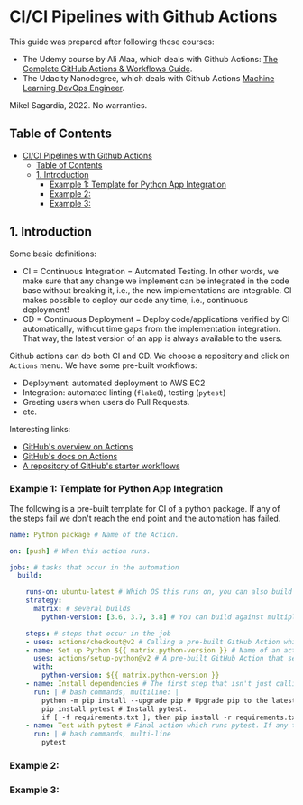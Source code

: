 # CI/CI Pipelines with Github Actions

This guide was prepared after following these courses:

- The Udemy course by Ali Alaa, which deals with Github Actions: [The Complete GitHub Actions & Workflows Guide](https://www.udemy.com/course/github-actions/).
- The Udacity Nanodegree, which deals with Github Actions [Machine Learning DevOps Engineer](https://www.udacity.com/course/machine-learning-dev-ops-engineer-nanodegree--nd0821).


Mikel Sagardia, 2022. 
No warranties.

## Table of Contents

- [CI/CI Pipelines with Github Actions](#cici-pipelines-with-github-actions)
  - [Table of Contents](#table-of-contents)
  - [1. Introduction](#1-introduction)
    - [Example 1: Template for Python App Integration](#example-1-template-for-python-app-integration)
    - [Example 2:](#example-2)
    - [Example 3:](#example-3)

## 1. Introduction

Some basic definitions:

- CI = Continuous Integration = Automated Testing. In other words, we make sure that any change we implement can be integrated in the code base without breaking it, i.e., the new implementations are integrable. CI makes possible to deploy our code any time, i.e., continuous deployment!
- CD = Continuous Deployment = Deploy code/applications verified by CI automatically, without time gaps from the implementation integration. That way, the latest version of an app is always available to the users.

Github actions can do both CI and CD. We choose a repository and click on `Actions` menu. We have some pre-built workflows:

- Deployment: automated deployment to AWS EC2
- Integration: automated linting (`flake8`), testing (`pytest`)
- Greeting users when users do Pull Requests.
- etc.

Interesting links:

- [GitHub's overview on Actions](https://github.com/features/actions)
- [GitHub's docs on Actions](https://docs.github.com/en/actions)
- [A repository of GitHub's starter workflows](https://github.com/actions/starter-workflows)

### Example 1: Template for Python App Integration

The following is a pre-built template for CI of a python package. If any of the steps fail we don't reach the end point and the automation has failed.

```yaml
name: Python package # Name of the Action.

on: [push] # When this action runs.

jobs: # tasks that occur in the automation
  build:

    runs-on: ubuntu-latest # Which OS this runs on, you can also build on Windows or MacOS.
    strategy:
      matrix: # several builds
        python-version: [3.6, 3.7, 3.8] # You can build against multiple Python versions.

    steps: # steps that occur in the job
    - uses: actions/checkout@v2 # Calling a pre-built GitHub Action which allows your Action to access your repository.
    - name: Set up Python ${{ matrix.python-version }} # Name of an action that sets up Python.
      uses: actions/setup-python@v2 # A pre-built GitHub Action that sets up a Python environment.
      with:
        python-version: ${{ matrix.python-version }}
    - name: Install dependencies # The first step that isn't just calling another action.
      run: | # bash commands, multiline: |
        python -m pip install --upgrade pip # Upgrade pip to the latest version.
        pip install pytest # Install pytest.
        if [ -f requirements.txt ]; then pip install -r requirements.txt; fi # If we have a requirements.txt, then install it.
    - name: Test with pytest # Final action which runs pytest. If any test fails, then this Action fails.
      run: | # bash commands, multi-line
        pytest
```

### Example 2: 


### Example 3:
